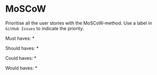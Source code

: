 # MoSCoW
Prioritise all the user stories with the MoSCoW-method. 
Use a label in `GitHub Issues` to indicate the priority.

Must haves:
* 

Should haves:
* 

Could haves:
* 

Would haves:
* 
